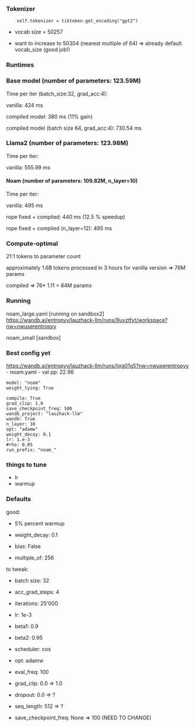 ### Tokenizer

        self.tokenizer = tiktoken.get_encoding("gpt2")


- vocab size = 50257

- want to increase to 50304 (nearest multiple of 64) => already default vocab_size (good job!)




### Runtimes

### Base model (number of parameters: 123.59M)

Time per iter (batch_size:32, grad_acc:4):

vanilla: 424 ms

compiled model: 380 ms (11% gain)

compiled model (batch size 64, grad_acc:4): 730.54 ms

### Llama2 (number of parameters: 123.98M)

 Time per iter:

vanilla: 555.99 ms

#### Noam (number of parameters: 109.82M, n_layer=10)

Time per iter:

vanilla: 495 ms

rope fixed + compiled: 440 ms (12.5 % speedup)

rope fixed + compiled (n_layer=12): 495 ms 


### Compute-optimal

21:1 tokens to parameter count

approximately 1.6B tokens processed in 3 hours for vanilla version => 76M params


compiled => 76* 1.11 = 84M params



### Running

noam_large.yaml [running on sandbox2] https://wandb.ai/entropyy/lauzhack-llm/runs/9uyztfyt/workspace?nw=nwuserentropyy

noam_small [sandbox]


### Best config yet

https://wandb.ai/entropyy/lauzhack-llm/runs/ljxg01g5?nw=nwuserentropyy - noam.yaml - val pp: 22.96




```
model: "noam"
weight_tying: True

compile: True
grad_clip: 1.0
save_checkpoint_freq: 500
wandb_project: "lauzhack-llm"
wandb: True
n_layer: 10
opt: "adamw"
weight_decay: 0.1
lr: 1.e-3
#rho: 0.05
run_prefix: "noam_"

```


### things to tune

- lr
- warmup




### Defaults


good:



- 5% percent warmup
- weight_decay: 0.1

- bias: False
- multiple_of: 256

to tweak:


- batch size: 32
- acc_grad_steps: 4
- iterations: 25'000
- lr: 1e-3

- beta1: 0.9
- beta2: 0.95

- scheduler: cos
- opt: adamw

- eval_freq: 100

-  grad_clip: 0.0 => 1.0

- dropout: 0.0 => ?

- seq_length: 512 => ? 

- save_checkpoint_freq: None => 100 (NEED TO CHANGE)



